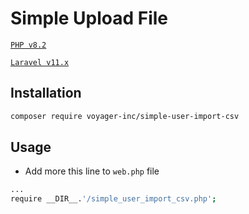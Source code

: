 # Simple Upload File

[`PHP v8.2`](https://php.net)

[`Laravel v11.x`](https://github.com/laravel/laravel)

## Installation

```bash
composer require voyager-inc/simple-user-import-csv
```

## Usage

- Add more this line to `web.php` file

```bash
...
require __DIR__.'/simple_user_import_csv.php';
```
